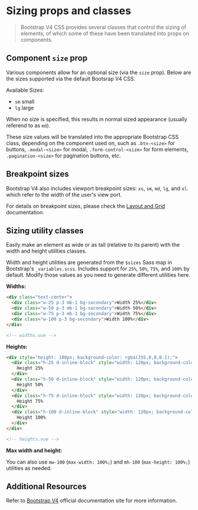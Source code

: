 # Sizing props and classes

> Bootstrap V4 CSS provides several classes that control the sizing of elements,
> of which some of these have been translated into props on components.

## Component `size` prop

Various components allow for an optional size (via the `size` prop). Below are the
sizes supported via the default Bootsrap V4 CSS.

Available Sizes:

- `sm` small
- `lg` large

When no size is specified, this results in normal sized appearance (usually
referend to as `md`).

These size values will be translated into the appropriate Bootstrap CSS class,
depending on the component used on, such as `.btn-<size>` for buttons, `.modal-<size>`
for modal, `.form-control-<size>` for form elements, `.pagination-<size>` for
pagination buttons, etc.

## Breakpoint sizes

Bootstrap V4 also includes viewport breakpoint sizes: `xs`, `sm`, `md`, `lg`,
and `xl`. which refer to the width of the user's view port.

For details on breakpoint sizes, please check the [Layout and Grid](/docs/layout/)
documentation.

## Sizing utility classes

Easily make an element as wide or as tall (relative to its parent) with the width
and height utilities classes.

Width and height utilities are generated from the `$sizes` Sass map in Bootstrap's
`_variables.scss`. Includes support for `25%`, `50%`, `75%`, and `100%` by default.
Modify those values as you need to generate different utilities here.

**Widths:**

```html
<div class="text-center">
  <div class="w-25 p-3 mb-1 bg-secondary">Width 25%</div>
  <div class="w-50 p-3 mb-1 bg-secondary">Width 50%</div>
  <div class="w-75 p-3 mb-1 bg-secondary">Width 75%</div>
  <div class="w-100 p-3 bg-secondary">Width 100%</div>
</div>

<!-- widths.vue -->
```

**Heights:**

```html
<div style="height: 100px; background-color: rgba(255,0,0,0.1);">
  <div class="h-25 d-inline-block" style="width: 120px; background-color: rgba(0,0,255,.1)">
    Height 25%
  </div>
  <div class="h-50 d-inline-block" style="width: 120px; background-color: rgba(0,0,255,.1)">
    Height 50%
  </div>
  <div class="h-75 d-inline-block" style="width: 120px; background-color: rgba(0,0,255,.1)">
    Height 75%
  </div>
  <div class="h-100 d-inline-block" style="width: 120px; background-color: rgba(0,0,255,.1)">
    Height 100%
  </div>
</div>

<!-- heights.vue -->
```

**Max width and height:**

You can also use `mw-100` (`max-width: 100%;`) and `mh-100` (`max-height: 100%;`) utilities as needed.

## Additional Resources

Refer to [Bootstrap V4](http://getbootstrap.com/) official documentation site for more information.
